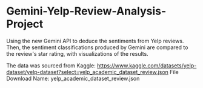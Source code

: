 # Gemini-Yelp-Review-Analysis-Project
Using the new Gemini API to deduce the sentiments from Yelp reviews. Then, the sentiment classifications produced by Gemini are compared to the review's star rating, with visualizations of the results.

The data was sourced from Kaggle: https://www.kaggle.com/datasets/yelp-dataset/yelp-dataset?select=yelp_academic_dataset_review.json
File Download Name: yelp_academic_dataset_review.json

